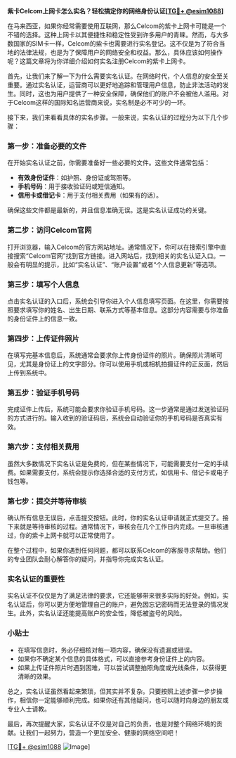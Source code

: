 **紫卡Celcom上网卡怎么实名？轻松搞定你的网络身份认证[[TG💪+ @esim1088](https://t.me/s/esim1088)]**

在马来西亚，如果你经常需要使用互联网，那么Celcom的紫卡上网卡可能是一个不错的选择。这种上网卡以其便捷性和稳定性受到许多用户的青睐。然而，与大多数国家的SIM卡一样，Celcom的紫卡也需要进行实名登记。这不仅是为了符合当地的法律法规，也是为了保障用户的网络安全和权益。那么，具体应该如何操作呢？这篇文章将为你详细介绍如何实名注册Celcom的紫卡上网卡。

首先，让我们来了解一下为什么需要实名认证。在网络时代，个人信息的安全至关重要。通过实名认证，运营商可以更好地追踪和管理用户信息，防止非法活动的发生。同时，这也为用户提供了一种安全保障，确保他们的账户不会被他人滥用。对于Celcom这样的国际知名运营商来说，实名制是必不可少的一环。

接下来，我们来看看具体的实名步骤。一般来说，实名认证的过程分为以下几个步骤：

### **第一步：准备必要的文件**
在开始实名认证之前，你需要准备好一些必要的文件。这些文件通常包括：
- **有效身份证件**：如护照、身份证或驾照等。
- **手机号码**：用于接收验证码或短信通知。
- **信用卡或借记卡**：用于支付相关费用（如果有的话）。

确保这些文件都是最新的，并且信息准确无误。这是实名认证成功的关键。

### **第二步：访问Celcom官网**
打开浏览器，输入Celcom的官方网站地址。通常情况下，你可以在搜索引擎中直接搜索“Celcom官网”找到官方链接。进入网站后，找到相关的实名认证入口。一般会有明显的提示，比如“实名认证”、“账户设置”或者“个人信息更新”等选项。

### **第三步：填写个人信息**
点击实名认证的入口后，系统会引导你进入个人信息填写页面。在这里，你需要按照要求填写你的姓名、出生日期、联系方式等基本信息。这部分内容需要与你准备的身份证件上的信息一致。

### **第四步：上传证件照片**
在填写完基本信息后，系统通常会要求你上传身份证件的照片。确保照片清晰可见，尤其是身份证上的文字部分。你可以使用手机或相机拍摄证件的正反面，然后上传到系统中。

### **第五步：验证手机号码**
完成证件上传后，系统可能会要求你验证手机号码。这一步通常是通过发送验证码的方式进行的。输入收到的验证码后，系统会自动验证你的手机号码是否真实有效。

### **第六步：支付相关费用**
虽然大多数情况下实名认证是免费的，但在某些情况下，可能需要支付一定的手续费。如果需要支付，系统会提示你选择合适的支付方式，如信用卡、借记卡或电子钱包等。

### **第七步：提交并等待审核**
确认所有信息无误后，点击提交按钮。此时，你的实名认证申请就正式提交了。接下来就是等待审核的过程。通常情况下，审核会在几个工作日内完成。一旦审核通过，你的紫卡上网卡就可以正常使用了。

在整个过程中，如果你遇到任何问题，都可以联系Celcom的客服寻求帮助。他们的专业团队会耐心解答你的疑问，并指导你完成实名认证。

### **实名认证的重要性**
实名认证不仅仅是为了满足法律的要求，它还能够带来很多实际的好处。例如，实名认证后，你可以更方便地管理自己的账户，避免因忘记密码而无法登录的情况发生。此外，实名认证还能提高账户的安全性，降低被盗号的风险。

### **小贴士**
- 在填写信息时，务必仔细核对每一项内容，确保没有遗漏或错误。
- 如果你不确定某个信息的具体格式，可以直接参考身份证件上的内容。
- 如果上传证件照片时遇到困难，可以尝试调整拍照角度或光线条件，以获得更清晰的效果。

总之，实名认证虽然看起来繁琐，但其实并不复杂。只要按照上述步骤一步步操作，相信你一定能够顺利完成。如果你还有其他疑问，也可以随时向身边的朋友或专业人士请教。

最后，再次提醒大家，实名认证不仅是对自己的负责，也是对整个网络环境的贡献。让我们一起努力，营造一个更加安全、健康的网络空间吧！

[[TG💪+ @esim1088](https://t.me/s/esim1088) ![Image](https://i.postimg.cc/4NQfJmqS/Snipaste-2025-05-13-00-14-12.png)]